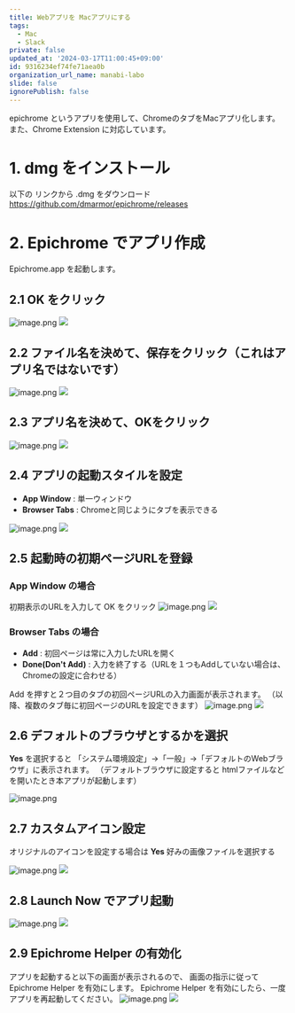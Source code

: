 ```yaml
---
title: Webアプリを Macアプリにする
tags:
  - Mac
  - Slack
private: false
updated_at: '2024-03-17T11:00:45+09:00'
id: 9316234ef74fe71aea0b
organization_url_name: manabi-labo
slide: false
ignorePublish: false
---
```

epichrome というアプリを使用して、ChromeのタブをMacアプリ化します。
また、Chrome Extension に対応しています。

# 1. dmg をインストール

以下の リンクから .dmg をダウンロード
https://github.com/dmarmor/epichrome/releases

# 2.  Epichrome でアプリ作成

Epichrome.app を起動します。


## 2.1 OK をクリック
![image.png](https://qiita-image-store.s3.ap-northeast-1.amazonaws.com/0/44953/41303b8c-8c8d-fbe7-b10f-d11611e30b73.png)
![](media/15664793365361/15668245248128.jpg)

## 2.2 ファイル名を決めて、保存をクリック（これはアプリ名ではないです）
![image.png](https://qiita-image-store.s3.ap-northeast-1.amazonaws.com/0/44953/d876afe9-db3e-7561-4f7d-523c0043aac9.png)
![](media/15664793365361/15668247135803.jpg)

## 2.3 アプリ名を決めて、OKをクリック

![image.png](https://qiita-image-store.s3.ap-northeast-1.amazonaws.com/0/44953/ec4efa7e-aa04-510b-444e-f39189d4e4c7.png)
![](media/15664793365361/15668248227144.jpg)

## 2.4 アプリの起動スタイルを設定

- **App Window** : 単一ウィンドウ
- **Browser Tabs** :  Chromeと同じようにタブを表示できる

![image.png](https://qiita-image-store.s3.ap-northeast-1.amazonaws.com/0/44953/35c6856e-8d0f-01c5-b821-c16f5fa970a1.png)
![](media/15664793365361/15668249950066.jpg)

## 2.5 起動時の初期ページURLを登録

### **App Window** の場合

初期表示のURLを入力して OK をクリック
![image.png](https://qiita-image-store.s3.ap-northeast-1.amazonaws.com/0/44953/e95fcfff-8099-4c8e-8dfc-ca009d340f82.png)
![](media/15664793365361/15668252372229.jpg)

### **Browser Tabs** の場合

- **Add** : 初回ページは常に入力したURLを開く
- **Done(Don't Add)** :  入力を終了する（URLを１つもAddしていない場合は、Chromeの設定に合わせる）

Add を押すと２つ目のタブの初回ページURLの入力画面が表示されます。
（以降、複数のタブ毎に初回ページのURLを設定できます）
![image.png](https://qiita-image-store.s3.ap-northeast-1.amazonaws.com/0/44953/c55f4f79-4e81-67c9-3ae7-fddba1c31a7c.png)
![](media/15664793365361/15668254877254.jpg)

## 2.6 デフォルトのブラウザとするかを選択

**Yes** を選択すると 「システム環境設定」->「一般」->「デフォルトのWebブラウザ」に表示されます。
（デフォルトブラウザに設定すると htmlファイルなどを開いたとき本アプリが起動します）

![image.png](https://qiita-image-store.s3.ap-northeast-1.amazonaws.com/0/44953/be7af030-ecb8-ecad-da58-277e7fbaa6c8.png)


## 2.7 カスタムアイコン設定

オリジナルのアイコンを設定する場合は **Yes**
好みの画像ファイルを選択する

![image.png](https://qiita-image-store.s3.ap-northeast-1.amazonaws.com/0/44953/24f6b852-db40-642c-a1fa-b95ef3156f63.png)
![](media/15664793365361/15668283112691.jpg)


## 2.8 Launch Now でアプリ起動
![image.png](https://qiita-image-store.s3.ap-northeast-1.amazonaws.com/0/44953/8eea750f-e0fb-ed12-c185-1baab714376f.png)
![](media/15664793365361/15668270480603.jpg)

## 2.9 Epichrome Helper の有効化

アプリを起動すると以下の画面が表示されるので、
画面の指示に従って Epichrome Helper を有効にします。
Epichrome Helper を有効にしたら、一度アプリを再起動してください。
![image.png](https://qiita-image-store.s3.ap-northeast-1.amazonaws.com/0/44953/91e0e16d-34a7-271c-c247-f5aaf6b57519.png)
![](media/15664793365361/15668264417082.jpg)



